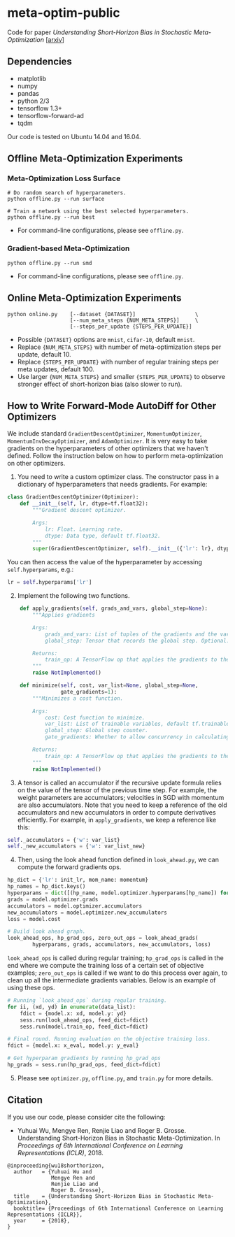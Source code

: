 # meta-optim-public
Code for paper
*Understanding Short-Horizon Bias in Stochastic Meta-Optimization* [[arxiv](https://arxiv.org/abs/1803.02021)]

## Dependencies
* matplotlib
* numpy
* pandas
* python 2/3
* tensorflow 1.3+
* tensorflow-forward-ad
* tqdm

Our code is tested on Ubuntu 14.04 and 16.04.

## Offline Meta-Optimization Experiments
### Meta-Optimization Loss Surface
```
# Do random search of hyperparameters.
python offline.py --run surface

# Train a network using the best selected hyperparameters.
python offline.py --run best
```
* For command-line configurations, please see `offline.py`.

### Gradient-based Meta-Optimization
```
python offline.py --run smd
```
* For command-line configurations, please see `offline.py`.

## Online Meta-Optimization Experiments
```
python online.py    [--dataset {DATASET}]                   \
                    [--num_meta_steps {NUM_META_STEPS}]     \
                    [--steps_per_update {STEPS_PER_UPDATE}]
```
* Possible `{DATASET}` options are `mnist`, `cifar-10`, default `mnist`.
* Replace `{NUM_META_STEPS}` with number of meta-optimization steps per update, default 10.
* Replace `{STEPS_PER_UPDATE}` with number of regular training steps per meta updates, default 100.
* Use larger `{NUM_META_STEPS}` and smaller `{STEPS_PER_UPDATE}` to observe stronger effect of short-horizon bias (also slower to run).

## How to Write Forward-Mode AutoDiff for Other Optimizers

We include standard `GradientDescentOptimizer`, `MomentumOptimizer`, `MomentumInvDecayOptimizer`,
and `AdamOptimizer`. It is very easy to take gradients on the hyperparameters of other optimizers
that we haven't defined. Follow the instruction below on how to perform meta-optimization on other
optimizers.

1. You need to write a custom optimizer class. The constructor pass in a dictionary of
   hyperparameters that needs gradients. For example:
```python
class GradientDescentOptimizer(Optimizer):
    def __init__(self, lr, dtype=tf.float32):
        """Gradient descent optimizer.

        Args:
            lr: Float. Learning rate.
            dtype: Data type, default tf.float32.
        """
        super(GradientDescentOptimizer, self).__init__({'lr': lr}, dtype=dtype)
```
You can then access the value of the hyperparameter by accessing `self.hyperparams`, e.g.:
```python
lr = self.hyperparams['lr']
```

2. Implement the following two functions. 
```python
    def apply_gradients(self, grads_and_vars, global_step=None):
        """Applies gradients

        Args:
            grads_and_vars: List of tuples of the gradients and the variables.
            global_step: Tensor that records the global step. Optional.

        Returns:
            train_op: A TensorFlow op that applies the gradients to the variables.
        """
        raise NotImplemented()

    def minimize(self, cost, var_list=None, global_step=None,
                 gate_gradients=1):
        """Minimizes a cost function.

        Args:
            cost: Cost function to minimize.
            var_list: List of trainable variables, default tf.trainable_variables().
            global_step: Global step counter.
            gate_gradients: Whether to allow concurrency in calculating the gradients.

        Returns:
            train_op: A TensorFlow op that applies the gradients to the variables.
        """
        raise NotImplemented()
```

3. A tensor is called an accumulator if the recursive update formula relies on the value of the
   tensor of the previous time step. For example, the weight parameters are accumulators; velocities
   in SGD with momentum are also accumulators. Note that you need to keep a reference of the old
   accumulators and new accumulators in order to compute derivatives efficiently. For example, in `apply_gradients`, we keep a reference like this:
```python
self._accumulators = {'w': var_list}
self._new_accumulators = {'w': var_list_new}
```


4. Then, using the look ahead function defined in `look_ahead.py`, we can compute the forward
   gradients ops.
```python
hp_dict = {'lr': init_lr, mom_name: momentum}
hp_names = hp_dict.keys()
hyperparams = dict([(hp_name, model.optimizer.hyperparams[hp_name]) for hp_name in hp_names])
grads = model.optimizer.grads
accumulators = model.optimizer.accumulators
new_accumulators = model.optimizer.new_accumulators
loss = model.cost

# Build look ahead graph.
look_ahead_ops, hp_grad_ops, zero_out_ops = look_ahead_grads(
        hyperparams, grads, accumulators, new_accumulators, loss)
```
`look_ahead_ops` is called during regular training;
`hp_grad_ops` is called in the end where we compute the training loss of a certain set of objective examples;
`zero_out_ops` is called if we want to do this process over again, to clean up all the intermediate gradients variables. Below is an example of using these ops.

```python
# Running `look_ahead_ops` during regular training.
for ii, (xd, yd) in enumerate(data_list):
    fdict = {model.x: xd, model.y: yd}
    sess.run(look_ahead_ops, feed_dict=fdict)
    sess.run(model.train_op, feed_dict=fdict)

# Final round. Running evaluation on the objective training loss.
fdict = {model.x: x_eval, model.y: y_eval}

# Get hyperparam gradients by running hp_grad_ops
hp_grads = sess.run(hp_grad_ops, feed_dict=fdict)
```

5. Please see `optimizer.py`, `offline.py`, and `train.py` for more details.


## Citation
If you use our code, please consider cite the following:
* Yuhuai Wu, Mengye Ren, Renjie Liao and Roger B. Grosse.
Understanding Short-Horizon Bias in Stochastic Meta-Optimization. 
In *Proceedings of 6th International Conference on Learning Representations (ICLR)*, 2018.

```
@inproceeding{wu18shorthorizon,
  author   = {Yuhuai Wu and 
              Mengye Ren and 
              Renjie Liao and 
              Roger B. Grosse},
  title    = {Understanding Short-Horizon Bias in Stochastic Meta-Optimization},
  booktitle= {Proceedings of 6th International Conference on Learning Representations {ICLR}},
  year     = {2018},
}
```
